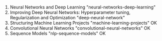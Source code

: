 1. Neural Networks and Deep Learning   "neural-networks-deep-learning"  
2. Improving Deep Neural Networks: Hyperparameter tuning, Regularization and Optimization  "deep-neural-network"  
3. Structuring Machine Learning Projects "machine-learning-projects" OK
4. Convolutional Neural Networks "convolutional-neural-networks"   OK
5. Sequence Models "nlp-sequence-models"  OK

